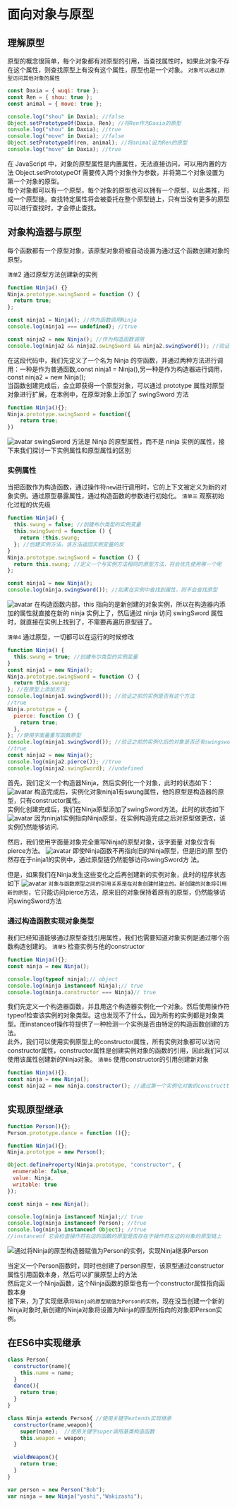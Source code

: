 # 面向对象与原型

## 理解原型

原型的概念很简单，每个对象都有对原型的引用，当查找属性时，如果此对象不存在这个属性，则查找原型上有没有这个属性，原型也是一个对象。
`对象可以通过原型访问其他对象的属性`

```js
const Daxia = { wuqi: true };
const Ren = { shou: true };
const animal = { move: true };

console.log("shou" in Daxia); //false
Object.setPrototypeOf(Daxia, Ren); //将Ren作为Daxia的原型
console.log("shou" in Daxia); //true
console.log("move" in Daxia); //false
Object.setPrototypeOf(ren, animal); //将animal设为Ren的原型
console.log("move" in Daxia); //true
```

在 JavaScript 中，对象的原型属性是内置属性，无法直接访问，可以用内置的方法 Object.setPrototypeOf 需要传入两个对象作为参数，并将第二个对象设置为第一个对象的原型。  
每个对象都可以有一个原型，每个对象的原型也可以拥有一个原型，以此类推，形成一个原型链。查找特定属性将会被委托在整个原型链上，只有当没有更多的原型可以进行查找时，才会停止查找。

## 对象构造器与原型

每个函数都有一个原型对象，该原型对象将被自动设置为通过这个函数创建对象的原型。

`清单`2 通过原型方法创建新的实例

```js
function Ninja() {}
Ninja.prototype.swingSword = function () {
  return true;
};

const ninja1 = Ninja(); //作为函数调用Ninja
console.log(ninja1 === undefined); //true

const ninja2 = new Ninja(); //作为构造函数调用
console.log(ninja2 && ninja2.swingSword && ninja2.swingSword()); //验证不仅创建了新的实例，并且该实例具有原型上的方法
```

在这段代码中，我们先定义了一个名为 Ninja 的空函数，并通过两种方法进行调用：一种是作为普通函数,const ninja1 = Ninja(),另一种是作为构造器进行调用，const ninja2 = new Ninja();  
当函数创建完成后，会立即获得一个原型对象，可以通过 prototype 属性对原型对象进行扩展，在本例中，在原型对象上添加了 swingSword 方法

```js
function Ninja(){};
Ninja.prototype.swingSword = function({
    return true;
})
```

![avatar](../img/原型1.svg)
swingSword 方法是 Ninja 的原型属性，而不是 ninja 实例的属性，接下来我们探讨一下实例属性和原型属性的区别

### 实例属性

当把函数作为构造函数，通过操作符`new`进行调用时，它的上下文被定义为新的对象实例。通过原型暴露属性，通过构造函数的参数进行初始化。
`清单三` 观察初始化过程的优先级

```js
function Ninja() {
  this.swung = false; //创建布尔类型的实例变量
  this.swingSword = function () {
    return !this.swung;
  }; //创建实例方法，该方法返回实例变量的反
}
Ninja.prototype.swingSword = function () {
  return this.swung; //定义一个与实例方法相同的原型方法，将会优先使用哪一个呢
};

const ninja1 = new Ninja();
console.log(ninja.swingSword()); //如果在实例中查找到属性，则不会查找原型
```

![avatar](../img/原型2.png)
在构造函数内部，this 指向的是新创建的对象实例，所以在构造器内添加的属性就直接在新的 ninja 实例上了，然后通过 ninja 访问 swingSword 属性时，就直接在实例上找到了，不需要再遍历原型链了。

`清单4` 通过原型，一切都可以在运行的时候修改

```js
function Ninja() {
  this.swung = true; //创建布尔类型的实例变量
}
const ninja1 = new Ninja();
Ninja.prototype.swingSword = function () {
  return this.swung;
}; //在原型上添加方法
console.log(ninja1.swingSword()); //验证之前的实例是否有这个方法
//true
Ninja.prototype = {
  pierce: function () {
    return true;
  },
}; //使用字面量重写函数原型
console.log(ninja1.swingSword()); //验证之前的实例化后的对象是否还有swingsword方法
//true
const ninja2 = new Ninja();
console.log(ninja2.pierce()); //true
console.log(ninja2.swingSword); //undefined
```
首先，我们定义一个构造器Ninja，然后实例化一个对象，此时的状态如下：
![avatar](../img/原型3.png)
构造完成后，实例化对象ninja1有swung属性，他的原型是构造器的原型，只有constructor属性。  
实例化创建完成后，我们在Ninja原型添加了swingSword方法。此时的状态如下
![avatar](../img/原型4.png)
因为ninja1实例指向Ninja原型，在实例构造完成之后对原型做更改，该实例仍然能够访问.

然后，我们使用字面量对象完全重写Ninja的原型对象，该字面量
对象仅含有pierce方法。
![avatar](../img/原型5.png)
即使Ninja函数不再指向旧的Ninja原型，但是旧的原
型仍然存在于ninja1的实例中，通过原型链仍然能够访问swingSword方
法。  

但是，如果我们在Ninja发生这些变化之后再创建新的实例对象，此时的程序状态如下
![avatar](../img/原型6.png)
`对象与函数原型之间的引用关系是在对象创建时建立的。新创建的对象将引用新的原型`，它只能访问pierce方法，原来旧的对象保持着原有的原型，仍然能够访问swingSword方法

### 通过构造函数实现对象类型
我们已经知道能够通过原型查找引用属性，我们也需要知道对象实例是通过哪个函数构造创建的。
`清单5` 检查实例与他的constructor
```js
function Ninja(){};
const ninja = new Ninja();

console.log(typeof ninja);// object
console.log(ninja instanceof Ninja);// true
console.log(ninja.constructor === Ninja)// true
```
我们先定义一个构造器函数，并且用这个构造器实例化一个对象。然后使用操作符typeof检查该实例的对象类型。这也发现不了什么。因为所有的实例都是对象类型。而instanceof操作符提供了一种检测一个实例是否由特定的构造函数创建的方法。  
此外，我们可以使用实例原型上的constructor属性，所有实例对象都可以访问constructor属性，constructor属性是创建实例对象的函数的引用，因此我们可以使用该属性创建新的Ninja对象。
`清单6` 使用constructor的引用创建新对象
```js
function Ninja(){};
const ninja = new Ninja();
const ninja2 = new ninja.constructor(); //通过第一个实例化对象的constructtor方法创建第二个实例化对象。
```

## 实现原型继承
```js
function Person(){};
Person.prototype.dance = function (){};

function Ninja(){};
Ninja.prototype = new Person();

Object.defineProperty(Ninja.prototype, "constructor", {
　enumerable: false,
　value: Ninja,
　writable: true
});

const ninja = new Ninja();

console.log(ninja instanceof Ninja);// true
console.log(ninja instanceof Person); //true
console.log(ninja instanceof Object); //true
//instanceof 它会检查操作符右边的函数的原型是否存在于操作符左边的对象的原型链上
```
![通过将Ninja的原型构造器赋值为Person的实例，实现Ninja继承Person](../img/继承1.png)

当定义一个Person函数时，同时也创建了person原型，该原型通过constructor属性引用函数本身，然后可以扩展原型上的方法  
然后定义一个Ninja函数，这个Ninja函数的原型也有一个constructor属性指向函数本身  
接下来，为了实现继承`将Ninja的原型赋值为Person的实例`，现在没当创建一个新的Ninja对象时,新创建的Ninja对象将设置为Ninja的原型所指向的对象即Person实例。   

## 在ES6中实现继承
```js
class Person{
  constructor(name){
    this.name = name;
  }
  dance(){
    return true;
  }
}

class Ninja extends Person{ //使用关键字extends实现继承
  constructor(name,weapon){
    super(name);  //使用关键字super调用基类构造函数
    this.weapon = weapon;
  }

  wieldWeapon(){
    return true;
  }
}

var person = new Person("Bob");
var ninja = new Ninja("yoshi","Wakizashi");
```